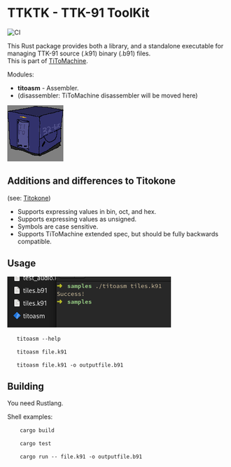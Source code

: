 # TTKTK - TTK-91 ToolKit

![CI](https://github.com/sevonj/ttktk/actions/workflows/main.yml/badge.svg)

This Rust package provides both a library, and a standalone executable for managing TTK-91 source (.k91) binary (.b91) files.  
This is part of [TiToMachine](https://github.com/sevonj/titomachine).

Modules:
- **titoasm** - Assembler.
- (disassembler: TiToMachine disassembler will be moved here)

![img.png](docs/box.png)

## Additions and differences to Titokone
(see: [Titokone](https://www.cs.helsinki.fi/group/titokone/))
- Supports expressing values in bin, oct, and hex.
- Supports expressing values as unsigned.
- Symbols are case sensitive.
- Supports TiToMachine extended spec, but should be fully backwards compatible.

## Usage
![img.png](docs/example_command.png)
```shell
   titoasm --help
```
```shell
   titoasm file.k91
```
```shell
   titoasm file.k91 -o outputfile.b91
```

## Building
You need Rustlang.

Shell examples:
```shell
    cargo build
```
```shell
    cargo test
```
```shell
    cargo run -- file.k91 -o outputfile.b91
```
